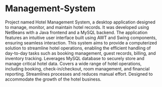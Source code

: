 # Management-System

Project named Hotel Management System, a desktop application designed to manage, monitor, and maintain hotel records. It was developed using NetBeans with a Java frontend and a MySQL backend.
The application features an intuitive user interface built using AWT and Swing components, ensuring seamless interaction. 
This system aims to provide a computerized solution to streamline hotel operations, enabling the efficient handling of day-to-day tasks such as booking management, guest records, billing, and inventory tracking.
Leverages MySQL database to securely store and manage critical hotel data.
Covers a wide range of hotel operations, including booking, check-in/checkout, room management, and financial reporting. Streamlines processes and reduces manual effort.
Designed to accommodate the growth of the hotel business.
